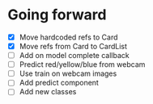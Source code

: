 

# Going forward
* [x] Move hardcoded refs to Card
* [x] Move refs from Card to CardList
* [ ] Add on model complete callback
* [ ] Predict red/yellow/blue from webcam
* [ ] Use train on webcam images
* [ ] Add predict component
* [ ] Add new classes